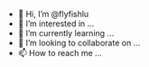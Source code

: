 - 👋 Hi, I’m @flyfishlu
- 👀 I’m interested in ...
- 🌱 I’m currently learning ...
- 💞️ I’m looking to collaborate on ...
- 📫 How to reach me ...

<!---
flyfishlu/flyfishlu is a ✨ special ✨ repository because its `README.md` (this file) appears on your GitHub profile.
You can click the Preview link to take a look at your changes.
--->
